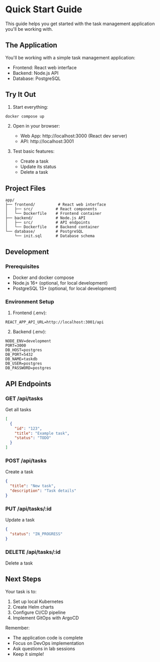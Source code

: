# Quick Start Guide

This guide helps you get started with the task management application you'll be working with.

## The Application

You'll be working with a simple task management application:
- Frontend: React web interface
- Backend: Node.js API
- Database: PostgreSQL

## Try It Out

1. Start everything:
```bash
docker compose up
```

2. Open in your browser:
   - Web App: http://localhost:3000 (React dev server)
   - API: http://localhost:3001

3. Test basic features:
   - Create a task
   - Update its status
   - Delete a task

## Project Files

```
app/
├── frontend/          # React web interface
│   ├── src/          # React components
│   └── Dockerfile    # Frontend container
├── backend/          # Node.js API
│   ├── src/          # API endpoints
│   └── Dockerfile    # Backend container
└── database/         # PostgreSQL
    └── init.sql      # Database schema
```

## Development

### Prerequisites
- Docker and docker compose
- Node.js 16+ (optional, for local development)
- PostgreSQL 13+ (optional, for local development)

### Environment Setup
1. Frontend (.env):
```
REACT_APP_API_URL=http://localhost:3001/api
```

2. Backend (.env):
```
NODE_ENV=development
PORT=3000
DB_HOST=postgres
DB_PORT=5432
DB_NAME=taskdb
DB_USER=postgres
DB_PASSWORD=postgres
```

## API Endpoints

### GET /api/tasks
Get all tasks
```json
[
  {
    "id": "123",
    "title": "Example task",
    "status": "TODO"
  }
]
```

### POST /api/tasks
Create a task
```json
{
  "title": "New task",
  "description": "Task details"
}
```

### PUT /api/tasks/:id
Update a task
```json
{
  "status": "IN_PROGRESS"
}
```

### DELETE /api/tasks/:id
Delete a task

## Next Steps

Your task is to:
1. Set up local Kubernetes
2. Create Helm charts
3. Configure CI/CD pipeline
4. Implement GitOps with ArgoCD

Remember:
- The application code is complete
- Focus on DevOps implementation
- Ask questions in lab sessions
- Keep it simple!
